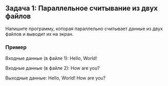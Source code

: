 ## Задача 1: Параллельное считывание из двух файлов
Напишите программу, которая параллельно считывает данные из двух файлов и выводит их на экран.

### Пример
Входные данные (в файле 1):
Hello, World!

Входные данные (в файле 2):
How are you?

Выходные данные:
Hello, World!
How are you?
